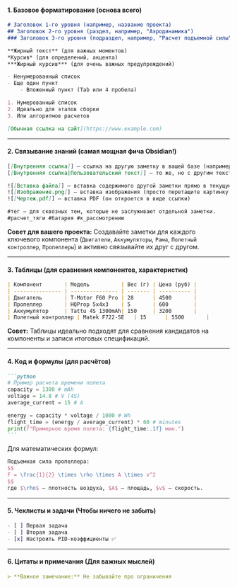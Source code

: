 #### 1. Базовое форматирование (основа всего)

```markdown
# Заголовок 1-го уровня (например, название проекта)
## Заголовок 2-го уровня (раздел, например, "Аэродинамика")
### Заголовок 3-го уровня (подраздел, например, "Расчет подъемной силы")

**Жирный текст** (для важных моментов)
*Курсив* (для определений, акцента)
***Жирный курсив*** (для очень важных предупреждений)

- Ненумерованный список
- Еще один пункт
    - Вложенный пункт (Tab или 4 пробела)

1. Нумерованный список
2. Идеально для этапов сборки
3. Или алгоритмов расчетов

[Обычная ссылка на сайт](https://www.example.com)
```

---

#### 2. Связывание знаний (самая мощная фича Obsidian!)

```markdown
[[Внутренняя ссылка]] — ссылка на другую заметку в вашей базе (например, на заметку о двигателях)
[[Внутренняя ссылка|Пользовательский текст]] — то же, но с другим текстом ссылки (например, [[Двигатели BL2212|Наши двигатели]])

![[Вставка файла]] — вставка содержимого другой заметки прямо в текущую.
![[Изображение.png]] — вставка изображения (просто перетащите картинку в Obsidian)
![[Чертеж.pdf]] — вставка PDF (он откроется в виде ссылки)

#тег — для сквозных тем, которые не заслуживают отдельной заметки.
#расчет_тяги #батарея #к_рассмотрению
```

**Совет для вашего проекта:** Создавайте заметки для каждого ключевого компонента (`Двигатели`, `Аккумуляторы`, `Рама`, `Полетный контроллер`, `Пропеллеры`) и активно связывайте их друг с другом. 

---

#### 3. Таблицы (для сравнения компонентов, характеристик)

```markdown
| Компонент       | Модель          | Вес (г) | Цена (руб) |
| --------------- | --------------- | ------- | ---------- |
| Двигатель       | T-Motor F60 Pro | 28      | 4500       |
| Пропеллер       | HQProp 5x4x3    | 5       | 600        |
| Аккумулятор     | Tattu 4S 1300mAh| 150     | 3200       |
| Полетный контроллер | Matek F722-SE   | 15      | 5500       |
```

**Совет:** Таблицы идеально подходят для сравнения кандидатов на компоненты и записи итоговых спецификаций.

---

#### 4. Код и формулы (для расчётов)

````markdown
```python
# Пример расчета времени полета
capacity = 1300 # mAh
voltage = 14.8 # V (4S)
average_current = 15 # A

energy = capacity * voltage / 1000 # Wh
flight_time = (energy / average_current) * 60 # minutes
print(f"Примерное время полета: {flight_time:.1f} мин.")
```
````

Для математических формул:

```latex
Подъемная сила пропеллера:
$$
F = \frac{1}{2} \times \rho \times A \times v^2
$$
где $\rho$ — плотность воздуха, $A$ — площадь, $v$ — скорость.
```

---

#### 5. Чеклисты и задачи (Чтобы ничего не забыть)

```markdown
- [ ] Первая задача
- [ ] Вторая задача
- [x] Настроить PID-коэффициенты ✅
```

---

#### 6. Цитаты и примечания (Для важных мыслей)

```markdown
> **Важное замечание:** Не забывайте про ограничения
```
